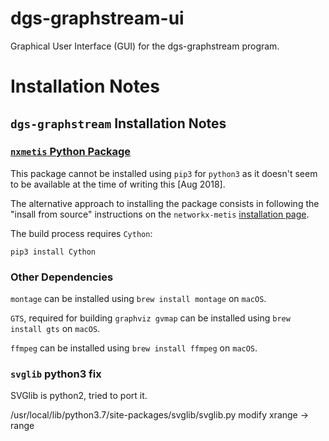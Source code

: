 # dgs-graphstream-ui
Graphical User Interface (GUI) for the dgs-graphstream program.

# Installation Notes
## `dgs-graphstream` Installation Notes

### [`nxmetis` Python Package](https://networkx-metis.readthedocs.io/en/latest/install.html)

This package cannot be installed using `pip3` for `python3` as it doesn't seem to be available at the time of writing this [Aug 2018].

The alternative approach to installing the package consists in following the "insall from source" instructions on the `networkx-metis` [installation page](https://networkx-metis.readthedocs.io/en/latest/install.html). 

The build process requires `Cython`:

```shell
pip3 install Cython
```

### Other Dependencies

`montage` can be installed using `brew install montage` on `macOS`.

`GTS`, required for building `graphviz gvmap` can be installed using `brew install gts` on `macOS`.

`ffmpeg` can be installed using `brew install ffmpeg` on `macOS`.

### `svglib` python3 fix

SVGlib is python2, tried to port it.

/usr/local/lib/python3.7/site-packages/svglib/svglib.py modify xrange -> range
